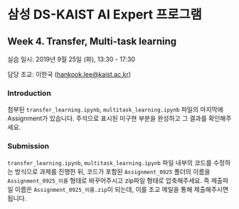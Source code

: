 # 삼성 DS-KAIST AI Expert 프로그램 
## Week 4. Transfer, Multi-task learning

실습 일시: 2019년 9월 25일 (화), 13:30 - 17:30

담당 조교: 이한국 (hankook.lee@kaist.ac.kr)

### Introduction

첨부된 `transfer_learning.ipynb`, `multitask_learning.ipynb` 파일의 마지막에 Assignment가 있습니다. 주석으로 표시된 미구현 부분을 완성하고 그 결과를 확인해주세요.

### Submission

`transfer_learning.ipynb`, `multitask_learning.ipynb` 파일 내부의 코드를 수정하는 방식으로 과제를 진행한 뒤, 코드가 포함된 `Assignment_0925` 폴더의 이름을 `Assignment_0925_이름` 형태로 바꾸어주시고 zip파일 형태로 압축해주세요. 즉 제출파일 이름은 `Assignment_0925_이름.zip`이 되는데, 이를 조교 메일을 통해 제출해주시면 됩니다.
